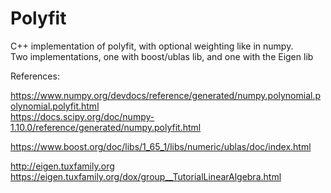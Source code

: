 # Polyfit
C++ implementation of polyfit, with optional weighting like in numpy.  
Two implementations, one with boost/ublas lib, and one with the Eigen lib

References:

https://www.numpy.org/devdocs/reference/generated/numpy.polynomial.polynomial.polyfit.html  
https://docs.scipy.org/doc/numpy-1.10.0/reference/generated/numpy.polyfit.html

https://www.boost.org/doc/libs/1_65_1/libs/numeric/ublas/doc/index.html

http://eigen.tuxfamily.org  
https://eigen.tuxfamily.org/dox/group__TutorialLinearAlgebra.html
